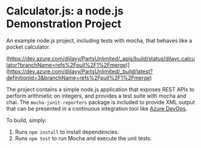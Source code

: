 Calculator.js: a node.js Demonstration Project
==============================================
An example node.js project, including tests with mocha, that behaves like
a pocket calculator.

(https://dev.azure.com/diilayy/PartsUnlimited/_apis/build/status/dilayc.calculator?branchName=refs%2Fpull%2F1%2Fmerge)](https://dev.azure.com/diilayy/PartsUnlimited/_build/latest?definitionId=3&branchName=refs%2Fpull%2F1%2Fmerge)

The project contains a simple node.js application that exposes REST APIs
to perform arithmetic on integers, and provides a test suite with mocha
and chai.  The `mocha-junit-reporters` package is included to provide XML
output that can be presented in a continuous integration tool like
[Azure DevOps](https://azure.com/devops).

To build, simply:


1. Runs `npm install` to install dependencies.
2. Runs `npm test` to run Mocha and execute the unit tests.

